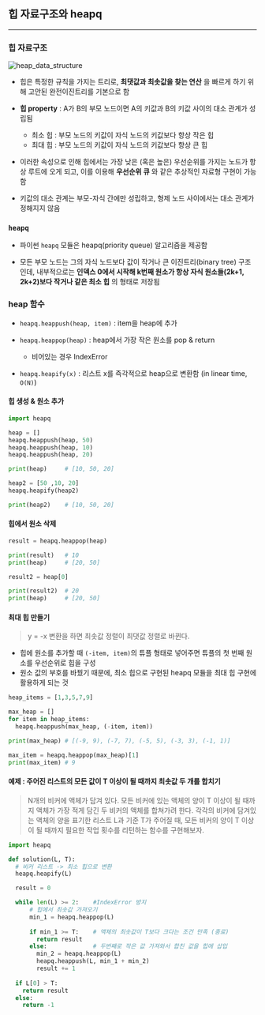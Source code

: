 ## 힙 자료구조와 heapq

---

### 힙 자료구조

![heap_data_structure](https://github.com/zacinthepark/TIL/assets/86648892/f7c811e2-e203-44ba-b224-813eb4b641d1)

- 힙은 특정한 규칙을 가지는 트리로, **최댓값과 최솟값을 찾는 연산** 을 빠르게 하기 위해 고안된 완전이진트리를 기본으로 함

- **힙 property** : A가 B의 부모 노드이면 A의 키값과 B의 키값 사이의 대소 관계가 성립됨
    - 최소 힙 : 부모 노드의 키값이 자식 노드의 키값보다 항상 작은 힙
    - 최대 힙 : 부모 노드의 키값이 자식 노드의 키값보다 항상 큰 힙

- 이러한 속성으로 인해 힙에서는 가장 낮은 (혹은 높은) 우선순위를 가지는 노드가 항상 루트에 오게 되고, 이를 이용해 **우선순위 큐** 와 같은 추상적인 자료형 구현이 가능함

- 키값의 대소 관계는 부모-자식 간에만 성립하고, 형제 노드 사이에서는 대소 관계가 정해지지 않음

### `heapq`

- 파이썬 `heapq` 모듈은 heapq(priority queue) 알고리즘을 제공함

- 모든 부모 노드는 그의 자식 노드보다 값이 작거나 큰 이진트리(binary tree) 구조인데, 내부적으로는 **인덱스 0에서 시작해 k번째 원소가 항상 자식 원소들(2k+1, 2k+2)보다 작거나 같은 최소 힙** 의 형태로 저장됨

### heap 함수

- `heapq.heappush(heap, item)` : item을 heap에 추가

- `heapq.heappop(heap)` : heap에서 가장 작은 원소를 pop & return
    - 비어있는 경우 IndexError

- `heapq.heapify(x)` : 리스트 x를 즉각적으로 heap으로 변환함 (in linear time, `O(N)`)

#### 힙 생성 & 원소 추가

```python
import heapq

heap = []
heapq.heappush(heap, 50)
heapq.heappush(heap, 10)
heapq.heappush(heap, 20)

print(heap)     # [10, 50, 20]
```

```python
heap2 = [50 ,10, 20]
heapq.heapify(heap2)

print(heap2)    # [10, 50, 20]
```

#### 힙에서 원소 삭제

```python
result = heapq.heappop(heap)

print(result)   # 10
print(heap)     # [20, 50]

result2 = heap[0]

print(result2)  # 20
print(heap)     # [20, 50]
```

#### 최대 힙 만들기

> y = -x 변환을 하면 최솟값 정렬이 최댓값 정렬로 바뀐다.

- 힙에 원소를 추가할 때 `(-item, item)`의 튜플 형태로 넣어주면 튜플의 첫 번째 원소를 우선순위로 힙을 구성
- 원소 값의 부호를 바꿨기 때문에, 최소 힙으로 구현된 heapq 모듈을 최대 힙 구현에 활용하게 되는 것

```python
heap_items = [1,3,5,7,9]

max_heap = []
for item in heap_items:
  heapq.heappush(max_heap, (-item, item))

print(max_heap) # [(-9, 9), (-7, 7), (-5, 5), (-3, 3), (-1, 1)]

max_item = heapq.heappop(max_heap)[1]
print(max_item) # 9
```

#### 예제 : 주어진 리스트의 모든 값이 T 이상이 될 때까지 최솟값 두 개를 합치기

> N개의 비커에 액체가 담겨 있다. 모든 비커에 있는 액체의 양이 T 이상이 될 때까지 액체가 가장 적게 담긴 두 비커의 액체를 합쳐가려 한다. 각각의 비커에 담겨있는 액체의 양을 표기한 리스트 L과 기준 T가 주어질 때, 모든 비커의 양이 T 이상이 될 때까지 필요한 작업 횟수를 리턴하는 함수를 구현해보자.

```python
import heapq

def solution(L, T):
  # 비커 리스트 -> 최소 힙으로 변환
  heapq.heapify(L) 

  result = 0

  while len(L) >= 2:    #IndexError 방지
      # 힙에서 최솟값 가져오기
      min_1 = heapq.heappop(L) 
      
      if min_1 >= T:    # 액체의 최솟값이 T보다 크다는 조건 만족 (종료)
        return result   
      else:             # 두번째로 작은 값 가져와서 합친 값을 힙에 삽입
        min_2 = heapq.heappop(L) 
        heapq.heappush(L, min_1 + min_2)
        result += 1
  
  if L[0] > T:
    return result
  else:
    return -1

```
